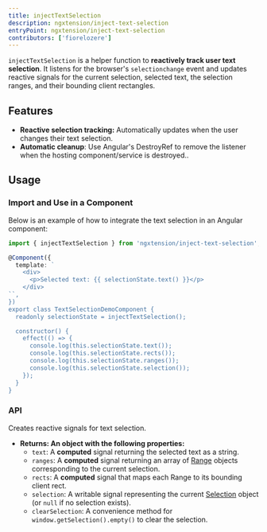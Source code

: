 ```yaml
---
title: injectTextSelection
description: ngxtension/inject-text-selection
entryPoint: ngxtension/inject-text-selection
contributors: ['fiorelozere']
---
```


`injectTextSelection` is a helper function to **reactively track user text selection**. It listens for the browser's `selectionchange` event and updates reactive signals for the current selection, selected text, the selection ranges, and their bounding client rectangles.

## Features

- **Reactive selection tracking:** Automatically updates when the user changes their text selection.
- **Automatic cleanup**: Use Angular's DestroyRef to remove the listener when the hosting component/service is destroyed..

## Usage

### Import and Use in a Component

Below is an example of how to integrate the text selection in an Angular component:

```ts
import { injectTextSelection } from 'ngxtension/inject-text-selection';

@Component({
  template: `
    <div>
      <p>Selected text: {{ selectionState.text() }}</p>
    </div>
``,
})
export class TextSelectionDemoComponent {
  readonly selectionState = injectTextSelection();

  constructor() {
    effect(() => {
      console.log(this.selectionState.text());
      console.log(this.selectionState.rects());
      console.log(this.selectionState.ranges());
      console.log(this.selectionState.selection());
    });
  }
}
```

### API

Creates reactive signals for text selection.

- **Returns: An object with the following properties:**
  - `text`: A **computed** signal returning the selected text as a string.
  - `ranges`: A **computed** signal returning an array of [Range](https://developer.mozilla.org/en-US/docs/Web/API/Range) objects corresponding to the current selection.
  - `rects`: A **computed** signal that maps each Range to its bounding client rect.
  - `selection`: A writable signal representing the current [Selection](https://developer.mozilla.org/en-US/docs/Web/API/Selection) object (or `null` if no selection exists).
  - `clearSelection`: A convenience method for `window.getSelection().empty()` to clear the selection.
